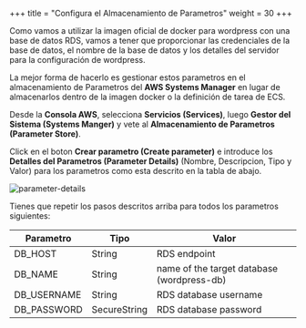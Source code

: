 +++
title = "Configura el Almacenamiento de Parametros"
weight = 30
+++

Como vamos a utilizar la imagen oficial de docker para wordpress con una base de datos RDS, vamos a tener que proporcionar las credenciales de la base de datos, el nombre de la base de datos y los detalles del servidor para la configuración de wordpress.

La mejor forma de hacerlo es gestionar estos parametros en el almacenamiento de Parametros del **AWS Systems Manager** en lugar de almacenarlos dentro de la imagen docker o la definición de tarea de ECS.

Desde la **Consola AWS**, selecciona **Servicios (Services)**, luego **Gestor del Sistema (Systems Manger)** y vete al  **Almacenamiento de Parametros (Parameter Store)**.

Click en el boton **Crear parametro (Create parameter)** e introduce los **Detalles del Parametros (Parameter Details)** (Nombre, Descripcion, Tipo y Valor) para los parametros como esta descrito en la tabla de abajo.

![parameter-details](/ecs/parameter-details.png)

Tienes que repetir los pasos descritos arriba para todos los parametros siguientes:


| Parametro              | Tipo             | Valor                          |
| ---------------------- | ---------------- |--------------------------------|
| DB_HOST                | String           | RDS endpoint                   |
| DB_NAME                | String           | name of the target database  (wordpress-db)  |
| DB_USERNAME            | String           | RDS database username          |
| DB_PASSWORD            | SecureString     | RDS database password          |
